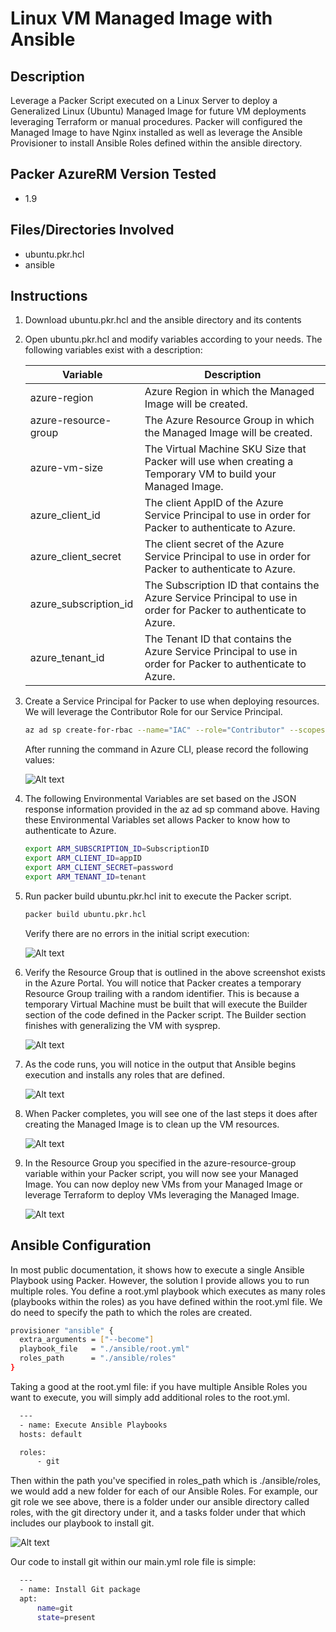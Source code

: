 # Linux VM Managed Image with Ansible
## Description
Leverage a Packer Script executed on a Linux Server to deploy a Generalized Linux (Ubuntu) Managed Image for future VM deployments leveraging Terraform or manual procedures. Packer will configured the Managed Image to have Nginx installed as well as leverage the Ansible Provisioner to install Ansible Roles defined within the ansible directory.

## Packer AzureRM Version Tested
- 1.9

## Files/Directories Involved
- ubuntu.pkr.hcl
- ansible

## Instructions
1. Download ubuntu.pkr.hcl and the ansible directory and its contents

2. Open ubuntu.pkr.hcl and modify variables according to your needs. The following variables exist with a description:

    | Variable | Description |
    | --------------- | --------------- |
    | azure-region | Azure Region in which the Managed Image will be created. |
    | azure-resource-group | The Azure Resource Group in which the Managed Image will be created. |
    | azure-vm-size | The Virtual Machine SKU Size that Packer will use when creating a Temporary VM to build your Managed Image. |
    | azure_client_id | The client AppID of the Azure Service Principal to use in order for Packer to authenticate to Azure. |
    | azure_client_secret | The client secret of the Azure Service Principal to use in order for Packer to authenticate to Azure. | 
    | azure_subscription_id | The Subscription ID that contains the Azure Service Principal to use in order for Packer to authenticate to Azure. |
    | azure_tenant_id | The Tenant ID that contains the Azure Service Principal to use in order for Packer to authenticate to Azure. |
   
3. Create a Service Principal for Packer to use when deploying resources.  We will leverage the Contributor Role for our Service Principal. 
   
    ```Bash
    az ad sp create-for-rbac --name="IAC" --role="Contributor" --scopes="/subscriptions/SubscriptionID"
    ```

    After running the command in Azure CLI, please record the following values:

    ![Alt text](./DemoScreenshots/demo1.jpg?raw=true)

4. The following Environmental Variables are set based on the JSON response information provided in the az ad sp command above. Having these Environmental Variables set allows Packer to know how to authenticate to Azure.

    ```Bash
    export ARM_SUBSCRIPTION_ID=SubscriptionID
    export ARM_CLIENT_ID=appID
    export ARM_CLIENT_SECRET=password
    export ARM_TENANT_ID=tenant
    ```
   
5. Run packer build ubuntu.pkr.hcl init to execute the Packer script.

    ```Bash 
    packer build ubuntu.pkr.hcl 
    ```

    Verify there are no errors in the initial script execution:

    ![Alt text](./DemoScreenshots/demo2.jpg?raw=true)

6. Verify the Resource Group that is outlined in the above screenshot exists in the Azure Portal.  You will notice that Packer creates a temporary Resource Group trailing with a random identifier.  This is because a temporary Virtual Machine must be built that will execute the Builder section of the code defined in the Packer script.  The Builder section finishes with generalizing the VM with sysprep.  

    ![Alt text](./DemoScreenshots/demo3.jpg?raw=true)

7. As the code runs, you will notice in the output that Ansible begins execution and installs any roles that are defined.

    ![Alt text](./DemoScreenshots/demo4.jpg?raw=true)

8. When Packer completes, you will see one of the last steps it does after creating the Managed Image is to clean up the VM resources. 

    ![Alt text](./DemoScreenshots/demo5.jpg?raw=true)


9.  In the Resource Group you specified in the azure-resource-group variable within your Packer script, you will now see your Managed Image.  You can now deploy new VMs from your Managed Image or leverage Terraform to deploy VMs leveraging the Managed Image.

    ![Alt text](./DemoScreenshots/demo6.jpg?raw=true)

## Ansible Configuration
In most public documentation, it shows how to execute a single Ansible Playbook using Packer.  However, the solution I provide allows you to run multiple roles.  You define a root.yml playbook which executes as many roles (playbooks within the roles) as you have defined within the root.yml file.  We do need to specify the path to which the roles are created.

  ```Bash
  provisioner "ansible" {
    extra_arguments = ["--become"]
    playbook_file   = "./ansible/root.yml"
    roles_path      = "./ansible/roles"
  }
  ```

Taking a good at the root.yml file: if you have multiple Ansible Roles you want to execute, you will simply add additional roles to the root.yml.

  ```Bash
    ---
    - name: Execute Ansible Playbooks
    hosts: default

    roles:
        - git
  ```

Then within the path you've specified in roles_path which is ./ansible/roles, we would add a new folder for each of our Ansible Roles.  For example, our git role we see above, there is a folder under our ansible directory called roles, with the git directory under it, and a tasks folder under that which includes our playbook to install git.

![Alt text](./DemoScreenshots/demo7.jpg?raw=true)

Our code to install git within our main.yml role file is simple:

  ```Bash
    ---
    - name: Install Git package
    apt: 
        name=git
        state=present
  ```